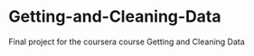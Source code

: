 Getting-and-Cleaning-Data
=========================

Final project for the coursera course Getting and Cleaning Data
